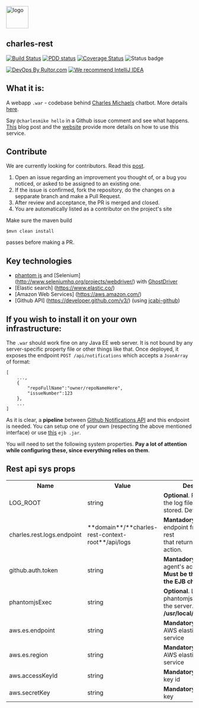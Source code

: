 <img alt="logo" src="http://www.amihaiemil.com/images/logo_mic.PNG" width="60" height="60"/>

## charles-rest

[![Build Status](https://travis-ci.org/opencharles/charles-rest.svg?branch=master)](https://travis-ci.org/opencharles/charles-rest)
[![PDD status](http://www.0pdd.com/svg?name=opencharles/charles-rest)](http://www.0pdd.com/p?name=opencharles/charles-rest)
<a href='https://coveralls.io/github/opencharles/charles-rest?branch=master'><img src='https://coveralls.io/repos/github/opencharles/charles-rest/badge.svg?branch=master' alt='Coverage Status' /></a>
<img alt="Status badge" title="The service is up and running" src="http://charles.amihaiemil.com/img/service status-online-green.svg"/>

[![DevOps By Rultor.com](http://www.rultor.com/b/opencharles/charles-rest)](http://www.rultor.com/p/opencharles/charles-rest)
[![We recommend IntelliJ IDEA](http://amihaiemil.github.io/images/intellij-idea-recommend.svg)](https://www.jetbrains.com/idea/)

## What it is: 

A webapp ``.war`` - codebase behind [Charles Michaels](https://www.github.com/charlesmike) chatbot. More details [here](http://charles.amihaiemil.com/).

Say ``@charlesmike hello`` in a Github issue comment and see what happens.
[This](http://www.amihaiemil.com/2017/05/23/meet-charles-michael.html) blog post and the [website](http://charles.amihaiemil.com) provide more details on how to use this service.

## Contribute

We are currently looking for contributors. Read this [post](http://www.amihaiemil.com/2016/12/30/becoming-a-contributor.html).

1. Open an issue regarding an improvement you thought of, or a bug you noticed, or asked to be assigned to an existing one.
2. If the issue is confirmed, fork the repository, do the changes on a sepparate branch and make a Pull Request.
3. After review and acceptance, the PR is merged and closed.
4. You are automatically listed as a contributor on the project's site

Make sure the maven build

``$mvn clean install``

passes before making a PR. 


## Key technologies
- [phantom js](http://phantomjs.org/) and [Selenium] (http://www.seleniumhq.org/projects/webdriver/) with [GhostDriver](https://github.com/detro/ghostdriver)
- [Elastic search] (https://www.elastic.co/)
- [Amazon Web Services] (https://aws.amazon.com/)
- [Github API] (https://developer.github.com/v3/) (using [jcabi-github](https://github.com/jcabi/jcabi-github/))

## If you wish to install it on your own infrastructure:

The ``.war`` should work fine on any Java EE web server. It is not bound by any server-specific property file or other things like that.
Once deployed, it exposes the endpoint ``POST /api/notifications`` which accepts a ``JsonArray`` of format:

```
[
    ...,
    {
        "repoFullName":"owner/repoNameHere",
        "issueNumber":123
    },
    ...
]
```
As it is clear, a **pipeline** between [Github Notifications API](https://developer.github.com/v3/activity/notifications/#list-your-notifications) and this endpoint is needed. You can setup one of your own (respecting the
above mentioned interface) or use
[this](https://github.com/opencharles/mention-notifications-ejb) ``ejb .jar``.


You will need to set the following system properties. **Pay a lot of attention while configuring these, since everything relies on them**.

## Rest api sys props
<table>
  <tr>
    <th>Name</th><th>Value</th><th>Description</th>
  </tr>
  <tr>
    <td>LOG_ROOT</td>
    <td>string</td>
    <td><b>Optional</b>. Place where the log files will be stored. Defaults to . (dot)</td>
  </tr>
  <tr>
    <td>charles.rest.logs.endpoint</td>
    <td>**domain**/**charles-rest-context-root**/api/logs</td>
    <td><b>Mantadory</b>. Rest endpoint from charles-rest<br>that returns the log of an action.</td>
  </tr>
  <tr>
    <td>github.auth.token</td>
    <td>string</td>
    <td><b>Mantadory</b>. Github agent's access token. <b>Must be the same as for the EJB checker</b></td>
  </tr>
  <tr>
    <td>phantomjsExec</td>
    <td>string</td>
    <td><b>Optional</b>. Location of phantomjs executable on the server. Defaults to <b>/usr/local/bin/phantomjs</b></td>
  </tr>
  <tr>
    <td>aws.es.endpoint</td>
    <td>string</td>
    <td><b>Mandatory</b>. Endpoint of AWS elasticsearch service</td>
  </tr>
  <tr>
    <td>aws.es.region</td>
    <td>string</td>
    <td><b>Mandatory</b>. Region of AWS elasticsearch service</td>
  </tr>
  <tr>
    <td>aws.accessKeyId</td>
    <td>string</td>
    <td><b>Mandatory</b>. AWS access key id</td>
  </tr>
  <tr>
    <td>aws.secretKey</td>
    <td>string</td>
    <td><b>Mandatory</b>. AWS secret key</td>
  </tr>
  
</table>

